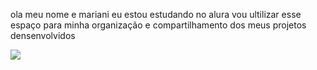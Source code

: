 ola meu nome e mariani
eu estou estudando no alura 
vou ultilizar esse espaço para minha organização e compartilhamento dos meus projetos densenvolvidos

![](https://tenor.com/bYamz.gif)
